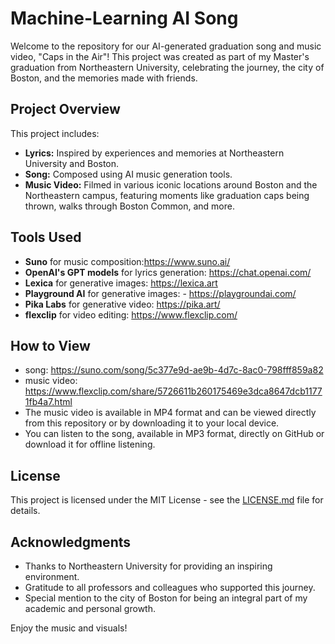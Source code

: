 # Machine-Learning AI Song

Welcome to the repository for our AI-generated graduation song and music video, "Caps in the Air"! This project was created as part of my Master's graduation from Northeastern University, celebrating the journey, the city of Boston, and the memories made with friends.

## Project Overview

This project includes:
- **Lyrics:** Inspired by experiences and memories at Northeastern University and Boston.
- **Song:** Composed using AI music generation tools.
- **Music Video:** Filmed in various iconic locations around Boston and the Northeastern campus, featuring moments like graduation caps being thrown, walks through Boston Common, and more.

## Tools Used
- **Suno** for music composition:https://www.suno.ai/
- **OpenAI's GPT models** for lyrics generation: https://chat.openai.com/
- **Lexica** for generative images: https://lexica.art
- **Playground AI** for generative images: - https://playgroundai.com/
- **Pika Labs** for generative video: https://pika.art/
- **flexclip** for video editing: https://www.flexclip.com/

## How to View
- song: https://suno.com/song/5c377e9d-ae9b-4d7c-8ac0-798fff859a82
- music video: https://www.flexclip.com/share/5726611b260175469e3dca8647dcb11771fb4a7.html
- The music video is available in MP4 format and can be viewed directly from this repository or by downloading it to your local device.
- You can listen to the song, available in MP3 format, directly on GitHub or download it for offline listening.

## License
This project is licensed under the MIT License - see the [LICENSE.md](LICENSE) file for details.

## Acknowledgments
- Thanks to Northeastern University for providing an inspiring environment.
- Gratitude to all professors and colleagues who supported this journey.
- Special mention to the city of Boston for being an integral part of my academic and personal growth.

Enjoy the music and visuals!
